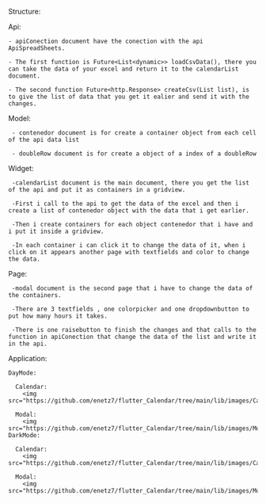 Structure:

  Api:
  
    - apiConection document have the conection with the api ApiSpreadSheets.
    
    - The first function is Future<List<dynamic>> loadCsvData(), there you can take the data of your excel and return it to the calendarList document.
    
    - The second function Future<http.Response> createCsv(List list), is to give the list of data that you get it ealier and send it with the changes.
  
  Model:
  
     - contenedor document is for create a container object from each cell of the api data list
     
     - doubleRow document is for create a object of a index of a doubleRow
     
  
  Widget:
  
     -calendarList document is the main document, there you get the list of the api and put it as containers in a gridview.
     
     -First i call to the api to get the data of the excel and then i create a list of contenedor object with the data that i get earlier.
     
     -Then i create containers for each object contenedor that i have and i put it inside a gridview.
     
     -In each container i can click it to change the data of it, when i click on it appears another page with textfields and color to change the data.
     
  
  Page:
  
     -modal document is the second page that i have to change the data of the containers.
     
     -There are 3 textfields , one colorpicker and one dropdownbutton to put how many hours it takes.
     
     -There is one raisebutton to finish the changes and that calls to the function in apiConection that change the data of the list and write it in the api.
     
    
Application:

    DayMode:
      
      Calendar:
        <img src="https://github.com/enetz7/flutter_Calendar/tree/main/lib/images/CalendarDay.png"/>
      
      Modal:
        <img src="https://github.com/enetz7/flutter_Calendar/tree/main/lib/images/ModalDay.png"/>
    DarkMode:
    
      Calendar:
        <img src="https://github.com/enetz7/flutter_Calendar/tree/main/lib/images/CalendarDark.png"/>
      
      Modal:
        <img src="https://github.com/enetz7/flutter_Calendar/tree/main/lib/images/ModalDark.png"/>
    

